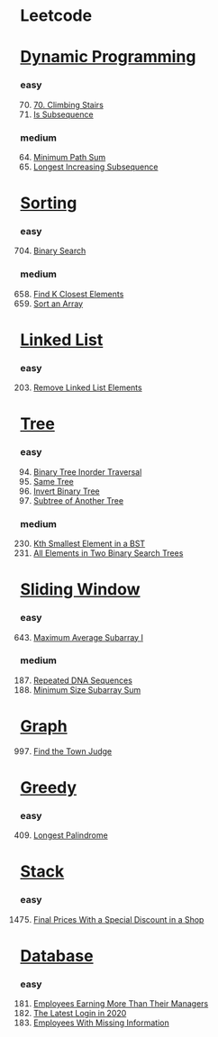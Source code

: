 # Leetcode

# [Dynamic Programming](https://leetcode.com/tag/dynamic-programming/)
### easy
70. [70. Climbing Stairs](./ClimbingStairs(70).go)
392. [Is Subsequence](./IsSubsequence(392).py)
### medium
64. [Minimum Path Sum](./MinimumPathSum(64).py)
300. [Longest Increasing Subsequence](./LongestIncreasingSubsequence(300).py)

# [Sorting](https://leetcode.com/tag/sorting/)
### easy
704. [Binary Search](./BinarySearch(704).py)
### medium
658. [Find K Closest Elements](./FindKClosestElements(658).py)
912. [Sort an Array](./SortAnArray(912).py)

# [Linked List](https://leetcode.com/tag/linked-list/)
### easy
203. [Remove Linked List Elements](./RemoveLinkedListElements(203).py)

# [Tree](https://leetcode.com/tag/tree/)
### easy
94. [Binary Tree Inorder Traversal](./BinaryTreeInorderTraversal(94).py)
100. [Same Tree](./SameTree(100).py)
226. [Invert Binary Tree](./InvertBinaryTree(226).py)
572. [Subtree of Another Tree](./SubtreeOfAnotherTree(572).py)
### medium
230. [Kth Smallest Element in a BST](./KthSmallestElementInABST(230).py)
1305. [All Elements in Two Binary Search Trees](./AllElementsInTwoBinarySearchTrees(1305).py)

# [Sliding Window](https://leetcode.com/tag/sliding-window/)
### easy
643.  [Maximum Average Subarray I](./MaximumAverageSubarrayI(643).py)

### medium
187. [Repeated DNA Sequences](./RepeatedDNASequences(187).py) 
209.  [Minimum Size Subarray Sum](./MinimumSizeSubarraySum(209).py)

# [Graph](https://leetcode.com/tag/graph/)
997. [Find the Town Judge](./FindTheTownJudge(997).py)

# [Greedy](https://leetcode.com/tag/greedy/)
### easy
409. [Longest Palindrome](./LongestPalindrome(409))

# [Stack](https://leetcode.com/tag/stack/)
### easy
1475. [Final Prices With a Special Discount in a Shop](./FinalPricesWithASpecialDiscountInAShop(1475))

# [Database](https://leetcode.com/tag/database/)
### easy
181. [Employees Earning More Than Their Managers](./EmployeesEarningMoreThanTheirManagers(181).sql)
1890. [The Latest Login in 2020](./TheLatestLoginIn2020(1890).sql)
1965. [Employees With Missing Information](./EmployeesWithMissingInformation(1965).sql)
